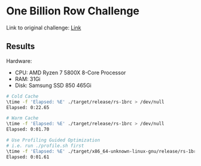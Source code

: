 # One Billion Row Challenge

Link to original challenge: [Link](https://github.com/gunnarmorling/1brc)

## Results

Hardware:

* CPU:  AMD Ryzen 7 5800X 8-Core Processor
* RAM:  31Gi
* Disk: Samsung SSD 850 465Gi

```bash
# Cold Cache
\time -f 'Elapsed: %E' ./target/release/rs-1brc > /dev/null
Elapsed: 0:22.65

# Warm Cache
\time -f 'Elapsed: %E' ./target/release/rs-1brc > /dev/null
Elapsed: 0:01.70

# Use Profiling Guided Optimization
# i.e. run ./profile.sh first
\time -f 'Elapsed: %E' ./target/x86_64-unknown-linux-gnu/release/rs-1brc > /dev/null
Elapsed: 0:01.61
```